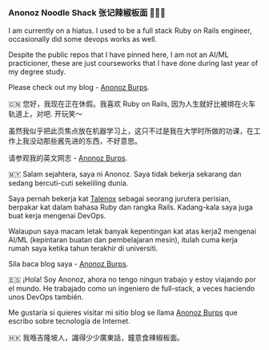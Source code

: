 ### Anonoz Noodle Shack 张记辣椒板面 🍜🇲🇾

<!--
**anonoz/anonoz** is a ✨ _special_ ✨ repository because its `README.md` (this file) appears on your GitHub profile.

Here are some ideas to get you started:

- 🔭 I’m currently working on ...
- 🌱 I’m currently learning ...
- 👯 I’m looking to collaborate on ...
- 🤔 I’m looking for help with ...
- 💬 Ask me about ...
- 📫 How to reach me: ...
- 😄 Pronouns: ...
- ⚡ Fun fact: ...
-->

I am currently on a hiatus. I used to be a full stack Ruby on Rails engineer, occasionally did some devops works as well.

Despite the public repos that I have pinned here, I am not an AI/ML practicioner, these are just courseworks that I have done during last year of my degree study.

Please check out my blog - [Anonoz Burps](https://anonoz.github.io).

🇨🇳 您好，我现在正在休假。我喜欢 Ruby on Rails, 因为人生就好比被绑在火车轨道上，对吧. 开玩笑～

虽然我似乎把此页焦点放在机器学习上，这只不过是我在大学时所做的功课，在工作上我没动那些酱先进的东西，不好意思。

请参观我的英文网志 - [Anonoz Burps](https://anonoz.github.io).

🇲🇾 Salam sejahtera, saya ni Anonoz. Saya tidak bekerja sekarang dan sedang bercuti-cuti sekeliling dunia.

Saya pernah bekerja kat [Talenox](https://www.talenox.com.my) sebagai seorang jurutera perisian, berpakar kat dalam bahasa Ruby dan rangka Rails. Kadang-kala saya juga buat kerja mengenai DevOps.

Walaupun saya macam letak banyak kepentingan kat atas kerja2 mengenai AI/ML (kepintaran buatan dan pembelajaran mesin), itulah cuma kerja rumah saya ketika tahun terakhir di universiti. 

Sila baca blog saya - [Anonoz Burps](https://anonoz.github.io).

🇪🇸 ¡Hola! Soy Anonoz, ahora no tengo ningun trabajo y estoy viajando por el mundo. He trabajado como un ingeniero de full-stack, a veces haciendo unos DevOps también.

Me gustaría si quieres visitar mi sitio blog se llama [Anonoz Burps](https://anonoz.github.io) que escribo sobre tecnología de Internet.

🇭🇰 我喺吉隆坡人，識得少少廣東話，鐘意食辣椒板面。
